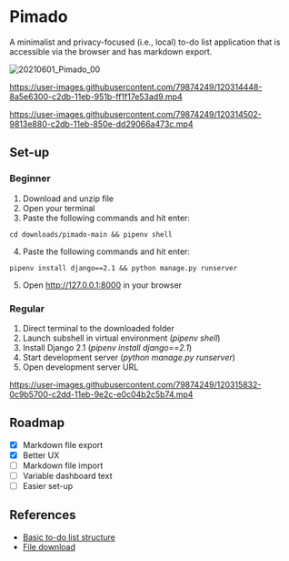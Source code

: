 # Pimado

A minimalist and privacy-focused (i.e., local) to-do list application that is accessible via the browser and has markdown export.

![20210601_Pimado_00](https://user-images.githubusercontent.com/79874249/120317037-6ea88c00-c2de-11eb-9a03-4f6173dd02b8.jpg)

https://user-images.githubusercontent.com/79874249/120314448-8a5e6300-c2db-11eb-951b-ff1f17e53ad9.mp4

https://user-images.githubusercontent.com/79874249/120314502-9813e880-c2db-11eb-850e-dd29066a473c.mp4

## Set-up

### Beginner

1. Download and unzip file  
2. Open your terminal
4. Paste the following commands and hit enter:
```
cd downloads/pimado-main && pipenv shell
```
4. Paste the following commands and hit enter:
```
pipenv install django==2.1 && python manage.py runserver
```
5. Open http://127.0.0.1:8000 in your browser

### Regular

1. Direct terminal to the downloaded folder
2. Launch subshell in virtual environment (*pipenv shell*)
3. Install Django 2.1 (*pipenv install django==2.1*)
4. Start development server (*python manage.py runserver*)
5. Open development server URL

https://user-images.githubusercontent.com/79874249/120315832-0c9b5700-c2dd-11eb-9e2c-e0c04b2c5b74.mp4

## Roadmap

- [x] Markdown file export
- [x] Better UX
- [ ] Markdown file import
- [ ] Variable dashboard text
- [ ] Easier set-up

## References

- [Basic to-do list structure](https://youtu.be/ovql0Ui3n_I)
- [File download](https://linuxhint.com/download-the-file-in-django/)

